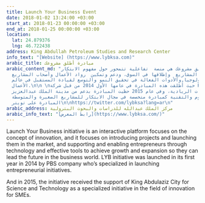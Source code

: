 ```yaml
---
title: Launch Your Business Event
date: 2018-01-02 13:24:00 +03:00
start_at: 2018-01-23 00:00:00 +03:00
end_at: 2018-01-25 00:00:00 +03:00
location:
  lat: 24.879376
  lng: 46.722438
address: King Abdullah Petroleum Studies and Research Center
info_text: "[Website] (https://www.lybksa.com)"
arabic_title: مبادرة أطلق مشروعك
arabic_content_md: "مبادرة أطلق مشروعك هي منصة  تفاعلية تتمحور حول مفهوم الابتكار،
  وتركز على تقديم المشاريع  وإطلاقها في السوق، ودعم وتمكين  رواد الأعمال وأصحاب المشاريع
  من خلال التكنولوجيا والأدوات الفعالة في تحقيق النمو والتوسع لقيادة المستقبل في عالم
  الأعمال.\n\n \nحيث أُطلقت هذه المبادرة في عامها الأول 2014 من قبل شركة ‪PBS‬ المتخصصة
  في إطلاق المبادرات الريادية، وفي عام 2015 حظيت المبادرة بدعم من مدينة الملك عبدالعزيز
  للعلوم والتقنية كمبادرة متخصصة في مجال الابتكار للمشاريع الصغيرة والمتوسطة\n\nحساب
  المبادرة على تويتر\n\nhttps://twitter.com/lybksa?lang=ar\n"
arabic_address: مركز الملك عبدالله للدراسات والبحوث البترولية
arabic_info_text: "[رابط المعرض](https://www.lybksa.com/)"
---
```


Launch Your Business initiative is an interactive platform focuses on the concept of innovation, and it focuses on introducing projects and launching them in the market, and supporting and enabling entrepreneurs through technology and effective tools to achieve growth and expansion so they can lead the future in the business world. LYB initiative was launched in its first year in 2014 by PBS company who’s specialized in launching entrepreneurial initiatives.

 

And in 2015, the initiative received the support of King Abdulaziz City for Science and Technology as a specialized initiative in the field of innovation for SMEs.

